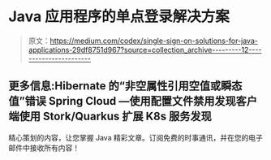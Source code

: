 # Java 应用程序的单点登录解决方案

> 原文：<https://medium.com/codex/single-sign-on-solutions-for-java-applications-29df8751d967?source=collection_archive---------12----------------------->

## 更多信息:Hibernate 的“非空属性引用空值或瞬态值”错误 Spring Cloud —使用配置文件禁用发现客户端使用 Stork/Quarkus 扩展 K8s 服务发现

精心策划的内容，让您掌握 Java 精彩文章。订阅免费的时事通讯，并在您的电子邮件中接收所有内容！